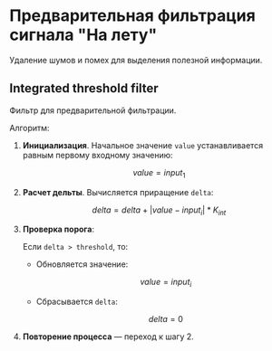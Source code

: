 # Предварительная фильтрация сигнала "На лету"

Удаление шумов и помех для выделения полезной информации.

## Integrated threshold filter

Фильтр для предварительной фильтрации.

Алгоритм:


1. **Инициализация**. Начальное значение `value` устанавливается равным первому входному значению:

   $$ value = input_1 $$

2. **Расчет дельты**. Вычисляется приращение `delta`:

   $$ delta = delta + |value - input_i| * K_{int} $$

3. **Проверка порога**:

   Если `delta > threshold`, то:

   - Обновляется значение:

     $$ value = input_i $$

   - Сбрасывается `delta`:

     $$ delta = 0 $$

4. **Повторение процесса** — переход к шагу 2.

